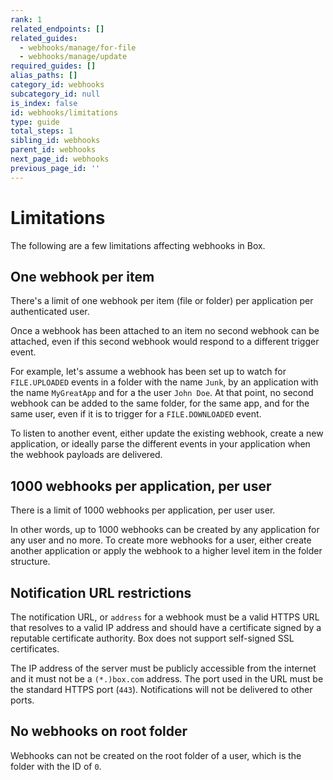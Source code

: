 ```yaml
---
rank: 1
related_endpoints: []
related_guides:
  - webhooks/manage/for-file
  - webhooks/manage/update
required_guides: []
alias_paths: []
category_id: webhooks
subcategory_id: null
is_index: false
id: webhooks/limitations
type: guide
total_steps: 1
sibling_id: webhooks
parent_id: webhooks
next_page_id: webhooks
previous_page_id: ''
---
```


# Limitations

The following are a few limitations affecting webhooks in Box.

## One webhook per item

There's a limit of one webhook per item (file or folder) per application per
authenticated user.

Once a webhook has been attached to an item no second webhook can be attached,
even if this second webhook would respond to a different trigger event.

For example, let's assume a webhook has been set up to watch for `FILE.UPLOADED`
events in a folder with the name `Junk`, by an application with the name
`MyGreatApp` and for a the user `John Doe`. At that point, no second webhook can
be added to the same folder, for the same app, and for the same user, even if it
is to trigger for a `FILE.DOWNLOADED` event.

To listen to another event, either update the existing webhook, create a new
application, or ideally parse the different events in your application when the
webhook payloads are delivered.

## 1000 webhooks per application, per user

There is a limit of 1000 webhooks per application, per user user.

In other words, up to 1000 webhooks can be created by any application for any
user and no more. To create more webhooks for a user, either create another
application or apply the webhook to a higher level item in the folder structure.

## Notification URL restrictions

The notification URL, or `address` for a webhook must be a valid HTTPS URL that
resolves to a valid IP address and should have a certificate signed by a
reputable certificate authority. Box does not support self-signed SSL
certificates.

The IP address of the server must be publicly accessible from the internet and
it must not be a `(*.)box.com` address. The port used in the URL must be the
standard HTTPS port (`443`). Notifications will not be delivered to other ports.

## No webhooks on root folder

Webhooks can not be created on the root folder of a user, which is the folder
with the ID of `0`.
